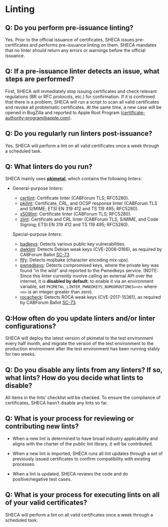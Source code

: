 # Linting

## Q: Do you perform pre-issuance linting?

Yes. Prior to the official issuance of certificates, SHECA issues pre-certificates and performs pre-issuance linting on them. SHECA mandates that no linter should return any errors or warnings before the official issuance.

## Q: If a pre-issuance linter detects an issue, what steps are performed?

First, SHECA will immediately stop issuing certificates and check relevant regulations (BR or RFC protocols, etc.) for confirmation. If it is confirmed that there is a problem, SHECA will run a script to scan all valid certificates and revoke all problematic certificates. At the same time, a new case will be opened in BugZilla and reported to Apple Root Program (certificate-authority-program@apple.com).

## Q: Do you regularly run linters post-issuance?

Yes. SHECA will perform a lint on all valid certificates once a week through a scheduled task.

## Q: What linters do you run? 

SHECA mainly uses **[pkimetal](https://github.com/pkimetal/pkimetal)**, which contains the following linters:

- General-purpose linters:

  - [certlint](https://github.com/certlint/certlint): Certificate linter (CABForum TLS; RFC5280).
  - [pkilint](https://github.com/digicert/pkilint): Certificate, CRL, and OCSP response linter (CABForum TLS and S/MIME; ETSI EN 319 412 and TS 119 495; RFC5280).
  - [x509lint](https://github.com/kroeckx/x509lint): Certificate linter (CABForum TLS; RFC5280).
  - [zlint](https://github.com/zmap/zlint): Certificate and CRL linter (CABForum TLS, S/MIME, and Code Signing; ETSI EN 319 412 and TS 119 495; RFC5280).

  Special-purpose linters:

  - [badkeys](https://github.com/badkeys/badkeys): Detects various public key vulnerabilities.
  - [dwklint](https://github.com/CVE-2008-0166/dwklint): Detects Debian weak keys (CVE-2008-0166), as required by CABForum Ballot [SC-73](https://github.com/cabforum/servercert/pull/500/files#diff-e0ac1bd190515a4f2ec09139d395ef6a8c7e9e5b612957c1f5a2dea80c6a6cfeR1705).
  - [ftfy](https://github.com/rspeer/python-ftfy): Detects mojibake (character encoding mix-ups).
  - [pwnedkeys](https://https//pwnedkeys.com): Detects compromised keys, where the private key was found "in the wild" and reported to the Pwnedkeys service. (NOTE: Since this linter currently involve calling an external API over the internet, it is **disabled by default**; to enable it via an environment variable, set `PKIMETAL_LINTER_PWNEDKEYS_NUMGOROUTINES=<n>` where `<n>` is an integer greater than zero).
  - [rocacheck](https://github.com/titanous/rocacheck): Detects ROCA weak keys (CVE-2017-15361), as required by CABForum Ballot [SC-73](https://github.com/cabforum/servercert/pull/500/files#diff-e0ac1bd190515a4f2ec09139d395ef6a8c7e9e5b612957c1f5a2dea80c6a6cfeR1706).

## Q:How often do you update linters and/or linter configurations?

SHECA will deploy the latest version of pkimetal to the test environment every half month, and migrate the version of the test environment to the production environment after the test environment has been running stably for two weeks.

## Q: Do you disable any lints from any linters? If so, what lints? How do you decide what lints to disable?

All items in the lints’ checklist will be checked. To ensure the compliance of certificates, SHECA hasn’t disable any lints so far. 

## Q: What is your process for reviewing or contributing new lints?

- When a new lint is determined to have broad industry applicability and aligns with the charter of the public lint library, it will be contributed. 

- When a new lint is imported, SHECA runs all lint updates through a set of previously issued certificates to confirm compatibility with existing processes. 
- When a lint is updated, SHECA reviews the code and do positive/negative test cases.

## Q: What is your process for executing lints on all of your valid certificates?

SHECA will perform a lint on all valid certificates once a week through a scheduled task.

